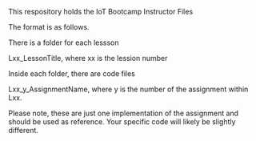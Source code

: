 This respository holds the IoT Bootcamp Instructor Files

The format is as follows.

There is a folder for each lessson

   Lxx_LessonTitle, where xx is the lession number

Inside each folder, there are code files

   Lxx_y_AssignmentName, where y is the number of the assignment within Lxx.


Please note, these are just one implementation of the assignment and should be used as reference. Your specific code will likely be slightly different. 
